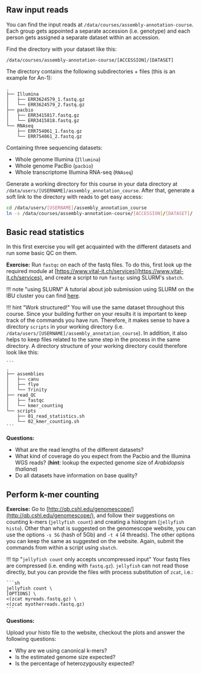 

## Raw input reads

You can find the input reads at `/data/courses/assembly-annotation-course`. Each group gets appointed a separate accession (i.e. genotype) and each person gets assigned a separate dataset within an accession. 

Find the directory with your dataset like this:

```
/data/courses/assembly-annotation-course/[ACCESSION]/[DATASET]
```

The directory contains the following subdirectories + files (this is an example for An-1):

```
.
├── Illumina
│   ├── ERR3624579_1.fastq.gz
│   └── ERR3624579_2.fastq.gz
├── pacbio
│   ├── ERR3415817.fastq.gz
│   └── ERR3415818.fastq.gz
└── RNAseq
    ├── ERR754061_1.fastq.gz
    └── ERR754061_2.fastq.gz
```

Containing three sequencing datasets: 

- Whole genome Illumina (`Illumina`) 
- Whole genome PacBio (`pacbio`) 
- Whole transcriptome Illumina RNA-seq (`RNAseq`)

Generate a working directory for this course in your data directory at `/data/users/[USERNAME]/assembly_annotation_course`. After that, generate a soft link to the directory with reads to get easy access:

```sh
cd /data/users/[USERNAME]/assembly_annotation_course
ln -s /data/courses/assembly-annotation-course/[ACCESSION]/[DATASET]/ ./
```

## Basic read statistics

In this first exercise you will get acquainted with the different datasets and run some basic QC on them. 

**Exercise:** Run `fastqc` on each of the fastq files. To do this, first look up the required module at [https://www.vital-it.ch/services](https://www.vital-it.ch/services), and create a script to run `fastqc` using SLURM's `sbatch`. 

!!! note "using SLURM"
    A tutorial about job submission using SLURM on the IBU cluster you can find [here](https://doc.bioinformatics.unibe.ch/cluster_wiki/HPC_tutorial/SLURM_tutorial/). 

!!! hint "Work structured!"
    You will use the same dataset throughout this course. Since your building further on your results it is important to keep track of the commands you have run. Therefore, it makes sense to have a directory `scripts` in your working directory (i.e. `/data/users/[USERNAME]/assembly_annotation_course`). In addition, it also helps to keep files related to the same step in the process in the same directory. A directory structure of your working directory could therefore look like this:

    ```
    .
    ├── assemblies
    │   ├── canu
    │   ├── flye
    │   └── Trinity
    ├── read_QC
    │   ├── fastqc
    │   └── kmer_counting
    └── scripts
        ├── 01_read_statistics.sh
        └── 02_kmer_counting.sh
    ```

**Questions:**

- What are the read lengths of the different datasets?
- What kind of coverage do you expect from the Pacbio and the Illumina WGS reads? (**hint**: lookup the expected genome size of *Arabidopsis thaliana*)
- Do all datasets have information on base quality?


## Perform k-mer counting 

**Exercise:** Go to [http://qb.cshl.edu/genomescope/](http://qb.cshl.edu/genomescope/), and follow their suggestions on counting k-mers (`jellyfish count`) and creating a histogram (`jellyfish histo`). Other than what is suggested on the genomescope website, you can use the options `-s 5G` (hash of 5Gb) and `-t 4` (4 threads). The other options you can keep the same as suggested on the website. Again, submit the commands from within a script using `sbatch`.

!!! tip "`jellyfish count` only accepts uncompressed input"
    Your fastq files are compressed (i.e. ending with `fastq.gz`). `jellyfish` can not read those directly, but you can provide the files with process substitution of `zcat`, i.e.:

    ```sh 
    jellyfish count \
    [OPTIONS] \
    <(zcat myreads.fastq.gz) \
    <(zcat myotherreads.fastq.gz)
    ```

**Questions:**

Upload your histo file to the website, checkout the plots and answer the following questions:

- Why are we using canonical k-mers?
- Is the estimated genome size expected? 
- Is the percentage of heterozygousity expected?
